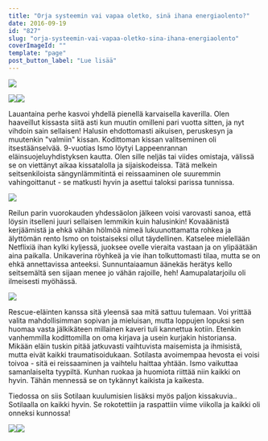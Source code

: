 ```yaml
---
title: "Orja systeemin vai vapaa oletko, sinä ihana energiaolento?"
date: 2016-09-19
id: "827"
slug: "orja-systeemin-vai-vapaa-oletko-sina-ihana-energiaolento"
coverImageId: ""
template: "page"
post_button_label: "Lue lisää"
---
```


[![](/images/2.png)](https://qpm.kda.mybluehost.me/wp-content/uploads/2016/09/2.png)

[![](/images/3-200x300.png)](https://qpm.kda.mybluehost.me/wp-content/uploads/2016/09/3.png)[![](/images/1-200x300.png)](https://qpm.kda.mybluehost.me/wp-content/uploads/2016/09/1.png)

Lauantaina perhe kasvoi yhdellä pienellä karvaisella kaverilla. Olen haaveillut kissasta siitä asti kun muutin omilleni pari vuotta sitten, ja nyt vihdoin sain sellaisen! Halusin ehdottomasti aikuisen, peruskesyn ja muutenkin "valmiin" kissan. Kodittoman kissan valitseminen oli itsestäänselvää. 9-vuotias Ismo löytyi Lappeenrannan eläinsuojeluyhdistyksen kautta. Olen sille neljäs tai viides omistaja, välissä se on viettänyt aikaa kissatalolla ja sijaiskodeissa. Tätä melkein seitsenkiloista sängynlämmitintä ei reissaaminen ole suuremmin vahingoittanut - se matkusti hyvin ja asettui taloksi parissa tunnissa.

[![](/images/4.png)](https://qpm.kda.mybluehost.me/wp-content/uploads/2016/09/4.png)

Reilun parin vuorokauden yhdessäolon jälkeen voisi varovasti sanoa, että löysin itselleni juuri sellaisen lemmikin kuin halusinkin! Kovaäänistä kerjäämistä ja ehkä vähän hölmöä nimeä lukuunottamatta rohkea ja älyttömän rento Ismo on toistaiseksi ollut täydellinen. Katselee mielellään Netflixiä ihan kylki kyljessä, juoksee ovelle vieraita vastaan ja on ylipäätään aina paikalla. Unikaverina röyhkeä ja vie ihan tolkuttomasti tilaa, mutta se on ehkä annettavissa anteeksi. Sunnuntaiaamun äänekäs herätys kello seitsemältä sen sijaan menee jo vähän rajoille, heh! Aamupalatarjoilu oli ilmeisesti myöhässä.

[![](/images/5.png)](https://qpm.kda.mybluehost.me/wp-content/uploads/2016/09/5.png)

Rescue-eläinten kanssa sitä yleensä saa mitä sattuu tulemaan. Voi yrittää valita mahdollisimman sopivan ja mieluisan, mutta loppujen lopuksi sen huomaa vasta jälkikäteen millainen kaveri tuli kannettua kotiin. Etenkin vanhemmilla kodittomilla on oma kirjava ja usein kurjakin historiansa. Mikään eläin tuskin pitää jatkuvasti vaihtuvista maisemista ja ihmisistä, mutta eivät kaikki traumatisoidukaan. Sotilasta avoimempaa hevosta ei voisi toivoa - sitä ei reissaaminen ja vaihtelu haittaa yhtään. Ismo vaikuttaa samanlaiselta tyypiltä. Kunhan ruokaa ja huomiota riittää niin kaikki on hyvin. Tähän mennessä se on tykännyt kaikista ja kaikesta.

Tiedossa on siis Sotilaan kuulumisien lisäksi myös paljon kissakuvia.. Sotilaalla on kaikki hyvin. Se rokotettiin ja raspattiin viime viikolla ja kaikki oli onneksi kunnossa!

[![](/images/6-200x300.png)](https://qpm.kda.mybluehost.me/wp-content/uploads/2016/09/6.png)[![](/images/7-200x300.png)](https://qpm.kda.mybluehost.me/wp-content/uploads/2016/09/7.png)
